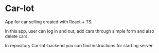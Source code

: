 # Car-lot
App for car selling created with React + TS.

In this app, user can log in and out, add cars through simple form and also delete cars.

In repository Car-lot-backend you can find instructions for starting server.
